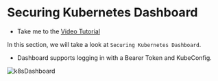 # Securing Kubernetes Dashboard

  - Take me to the [Video Tutorial](https://kodekloud.com/topic/securing-kubernetes-dashboard/)

In this section, we will take a look at `Securing Kubernetes Dashboard`.

  - Dashboard supports logging in with a Bearer Token and KubeConfig.

  ![k8sDashboard](../../images/k8sauth.png)

